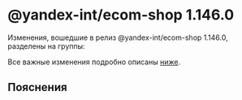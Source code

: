 # @yandex-int/ecom-shop 1.146.0

<!-- ЧЕЛОВЕЧЕСКОЕ ВСТУПЛЕНИЕ -->

Изменения, вошедшие в релиз @yandex-int/ecom-shop 1.146.0, разделены на группы:

Все важные изменения подробно описаны [ниже](#Пояснения).

## Пояснения

